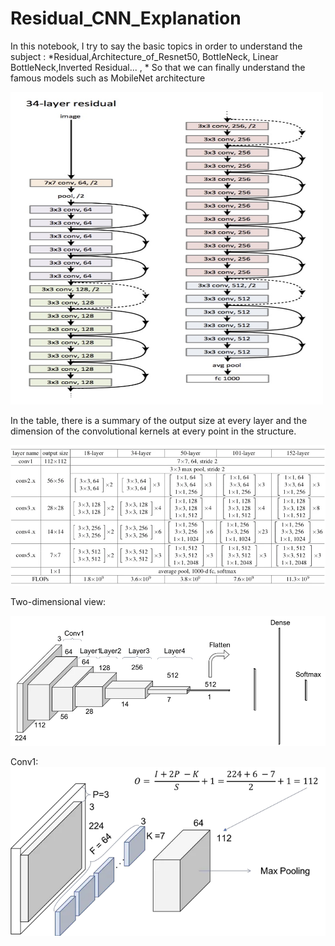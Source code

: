 # Residual_CNN_Explanation

In this notebook, I try to say the basic topics in order to understand the subject : *Residual,Architecture_of_Resnet50, BottleNeck, Linear BottleNeck,Inverted Residual... , * So that we can finally understand the famous models such as MobileNet architecture
 

<img src="https://github.com/SAMashiyane/Residual_CNN_Explanation/blob/main/image/34R.png" width="500" height="500">

In the table, there is a summary of the output size at every layer and the dimension of the convolutional kernels at every point in the structure.

![alt_text](https://github.com/SAMashiyane/Residual_CNN_Explanation/blob/main/image/Resnets_tabel.jpg)

Two-dimensional view:

![alt_text](https://github.com/SAMashiyane/Residual_CNN_Explanation/blob/main/image/aspect_resnet34.jpg)

Conv1:
![alt_text](https://github.com/SAMashiyane/Residual_CNN_Explanation/blob/main/image/conv1_resnet34.jpg)



